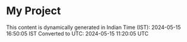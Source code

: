 # My Project

This content is dynamically generated in Indian Time (IST): 2024-05-15 16:50:05 IST
Converted to UTC: 2024-05-15 11:20:05 UTC
